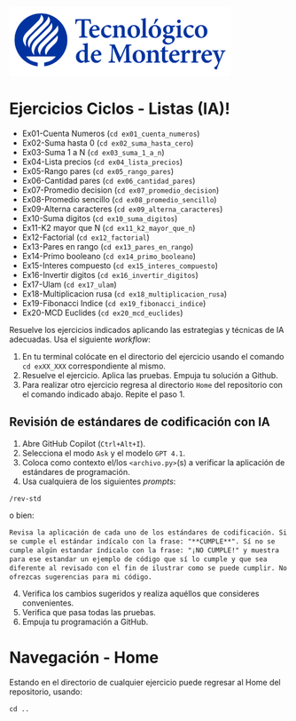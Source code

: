 ![Tec de Monterrey](images/logotecmty.png)

# Ejercicios Ciclos - Listas (IA)!

- Ex01-Cuenta Numeros (`cd ex01_cuenta_numeros`)
- Ex02-Suma hasta 0 (`cd ex02_suma_hasta_cero`)
- Ex03-Suma 1 a N (`cd ex03_suma_1_a_n`)
- Ex04-Lista precios (`cd ex04_lista_precios`)
- Ex05-Rango pares (`cd ex05_rango_pares`)
- Ex06-Cantidad pares (`cd ex06_cantidad_pares`)
- Ex07-Promedio decision (`cd ex07_promedio_decision`)
- Ex08-Promedio sencillo (`cd ex08_promedio_sencillo`)
- Ex09-Alterna caracteres (`cd ex09_alterna_caracteres`)
- Ex10-Suma digitos (`cd ex10_suma_digitos`)
- Ex11-K2 mayor que N (`cd ex11_k2_mayor_que_n`)
- Ex12-Factorial (`cd ex12_factorial`)
- Ex13-Pares en rango (`cd ex13_pares_en_rango`)
- Ex14-Primo booleano (`cd ex14_primo_booleano`)
- Ex15-Interes compuesto (`cd ex15_interes_compuesto`)
- Ex16-Invertir digitos (`cd ex16_invertir_digitos`)
- Ex17-Ulam (`cd ex17_ulam`)
- Ex18-Multiplicacion rusa (`cd ex18_multiplicacion_rusa`)
- Ex19-Fibonacci Indice (`cd ex19_fibonacci_indice`)
- Ex20-MCD Euclides (`cd ex20_mcd_euclides`)

Resuelve los ejercicios indicados aplicando las estrategias y técnicas de IA adecuadas. Usa el siguiente *workflow*:

1. En tu terminal colócate en el directorio del ejercicio usando el comando `cd exXX_XXX` correspondiente al mismo.
2. Resuelve el ejercicio. Aplica las pruebas. Empuja tu solución a Github.
3. Para realizar otro ejercicio regresa al directorio `Home` del repositorio con el comando indicado abajo. Repite el paso 1.

## Revisión de estándares de codificación con IA

1. Abre GitHub Copilot (`Ctrl+Alt+I`).
2. Selecciona el modo `Ask` y el modelo `GPT 4.1`.
3. Coloca como contexto el/los `<archivo.py>`(s) a verificar la aplicación de estándares de programación. 
4. Usa cualquiera de los siguientes *prompts*:
```
/rev-std
```
o bien:
```
Revisa la aplicación de cada uno de los estándares de codificación. Si se cumple el estándar indícalo con la frase: "**CUMPLE**". Sí no se cumple algún estandar índicalo con la frase: "¡NO CUMPLE!" y muestra para ese estandar un ejemplo de código que sí lo cumple y que sea diferente al revisado con el fin de ilustrar como se puede cumplir. No ofrezcas sugerencias para mi código.
```
4. Verifica los cambios sugeridos y realiza aquéllos que consideres convenientes.
5. Verifica que pasa todas las pruebas.
6. Empuja tu programación a GitHub.

# Navegación - Home
Estando en el directorio de cualquier ejercicio puede regresar al Home del repositorio, usando:

```
cd ..
```
